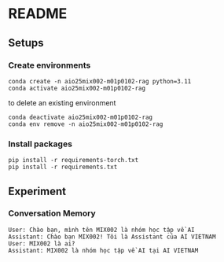 # README

## Setups
### Create environments
```
conda create -n aio25mix002-m01p0102-rag python=3.11 
conda activate aio25mix002-m01p0102-rag
```
to delete an existing environment
```
conda deactivate aio25mix002-m01p0102-rag
conda env remove -n aio25mix002-m01p0102-rag
```

### Install packages
```
pip install -r requirements-torch.txt
pip install -r requirements.txt
```

## Experiment
### Conversation Memory
```
User: Chào bạn, mình tên MIX002 là nhóm học tập về AI
Assistant: Chào bạn MIX002! Tôi là Assistant của AI VIETNAM
User: MIX002 là ai?
Assistant: MIX002 là nhóm học tập về AI tại AI VIETNAM
```